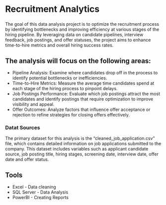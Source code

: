 # Recruitment Analytics

### 

The goal of this data analysis project is to optimize the recruitment process by identifying bottlenecks and improving efficiency at various stages of the hiring pipeline. By leveraging data on candidate pipelines, interview feedback, job postings, and offer statuses, the project aims to enhance time-to-hire metrics and overall hiring success rates.

## The analysis will focus on the following areas:

- Pipeline Analysis: Examine where candidates drop off in the process to identify potential bottlenecks or inefficiencies.
- Time-to-Hire Metrics: Measure the average time candidates spend at each stage of the hiring process to pinpoint delays.
- Job Postings Performance: Evaluate which job postings attract the most candidates and identify postings that require optimization to improve visibility and appeal.
- Offer Outcomes: Analyze factors that influence offer acceptance or rejection to refine strategies for closing offers effectively.

### Datat Sources

The primary dataset for this analysis is the “cleaned_job_application.csv” file, which contains detailed information on job applications submitted to the company. This dataset includes variables such as applicant candidate source, job posting title, hiring stages, screening date, interview date, offer date and offer status.

## Tools

- Excel - Data cleaning
- SQL Server - Data Analysis
- PowerBI - Creating Reports


